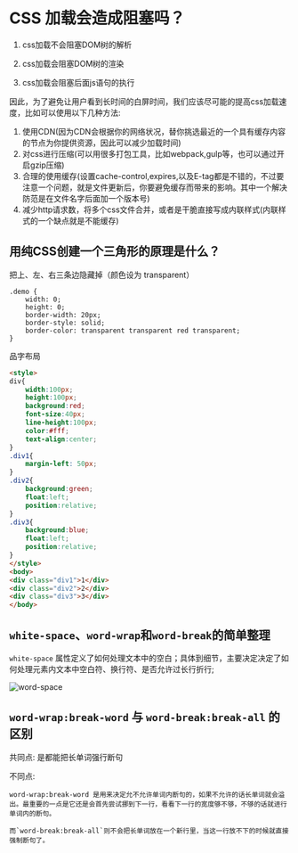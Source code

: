# CSS 加载会造成阻塞吗？

1. css加载不会阻塞DOM树的解析

2. css加载会阻塞DOM树的渲染

3. css加载会阻塞后面js语句的执行

因此，为了避免让用户看到长时间的白屏时间，我们应该尽可能的提高css加载速度，比如可以使用以下几种方法:

1. 使用CDN(因为CDN会根据你的网络状况，替你挑选最近的一个具有缓存内容的节点为你提供资源，因此可以减少加载时间)
2. 对css进行压缩(可以用很多打包工具，比如webpack,gulp等，也可以通过开启gzip压缩)
3. 合理的使用缓存(设置cache-control,expires,以及E-tag都是不错的，不过要注意一个问题，就是文件更新后，你要避免缓存而带来的影响。其中一个解决防范是在文件名字后面加一个版本号)
4. 减少http请求数，将多个css文件合并，或者是干脆直接写成内联样式(内联样式的一个缺点就是不能缓存)

## 用纯CSS创建一个三角形的原理是什么？
把上、左、右三条边隐藏掉（颜色设为 transparent）
```
.demo {
	width: 0;
	height: 0;
	border-width: 20px;
	border-style: solid;
	border-color: transparent transparent red transparent;
}
```
品字布局
```html
<style>
div{ 
	width:100px; 
	height:100px; 
	background:red; 
	font-size:40px; 
	line-height:100px; 
	color:#fff; 
	text-align:center;
}  
.div1{
	margin-left: 50px;
}
.div2{ 
	background:green; 
	float:left; 
	position:relative; 
}  
.div3{ 
	background:blue; 
	float:left; 
	position:relative; 
}
</style>
<body>
<div class="div1">1</div>  
<div class="div2">2</div>  
<div class="div3">3</div>  
</body>
```

## `white-space`、`word-wrap`和`word-break`的简单整理

`white-space` 属性定义了如何处理文本中的空白；具体到细节，主要决定决定了如何处理元素内文本中空白符、换行符、是否允许过长行折行;

![word-space](D:/word-space.png)

## `word-wrap:break-word` 与 `word-break:break-all` 的区别

共同点: 是都能把长单词强行断句

不同点: 

    word-wrap:break-word 是用来决定允不允许单词内断句的，如果不允许的话长单词就会溢出。最重要的一点是它还是会首先尝试挪到下一行，看看下一行的宽度够不够，不够的话就进行单词内的断句。

	而`word-break:break-all`则不会把长单词放在一个新行里，当这一行放不下的时候就直接强制断句了。